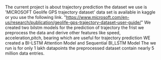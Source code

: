 The current project is about trajectory prediction the dataset we use is 'MICROSOFT Geolife GPS trajectory dataset' data set is available in kaggle or you use the following link.
"https://www.microsoft.com/en-us/research/publication/geolife-gps-trajectory-dataset-user-guide/"
We created two bilstm models for the prediction of trajectory 
the frist we preprocess the data and derive other features like speed, acceleration,pitch, bearing which are useful for trajectory prediction
WE created a BI-LSTM Attention Model and Sequential BI_LSTM Model
The we run is for only 1 lakh datapoints the preprocessed dataset contain nearly 5 million data entries.
